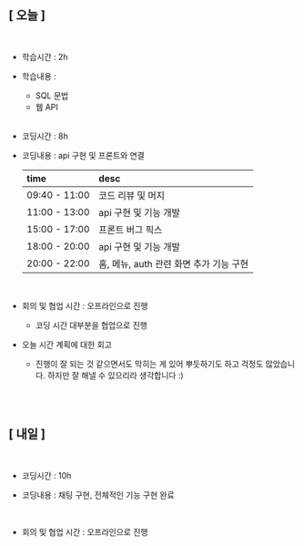 ## [ 오늘 ]

<br/>

- 학습시간 : 2h
- 학습내용 :

  - SQL 문법
  - 웹 API

  <br/>

- 코딩시간 : 8h
- 코딩내용 : api 구현 및 프론트와 연결

  | time          | desc                                    |
  | :------------ | :-------------------------------------- |
  | 09:40 - 11:00 | 코드 리뷰 및 머지                       |
  | 11:00 - 13:00 | api 구현 및 기능 개발                   |
  | 15:00 - 17:00 | 프론트 버그 픽스                        |
  | 18:00 - 20:00 | api 구현 및 기능 개발                   |
  | 20:00 - 22:00 | 홈, 메뉴, auth 관련 화면 추가 기능 구현 |

  <br/>

- 회의 및 협업 시간 : 오프라인으로 진행

  - 코딩 시간 대부분을 협업으로 진행

- 오늘 시간 계획에 대한 회고

  - 진행이 잘 되는 것 같으면서도 막히는 게 있어 뿌듯하기도 하고 걱정도 많았습니다. 하지만 잘 해낼 수 있으리라 생각합니다 :)

  <br/>

<br/>

## [ 내일 ]

<br/>

- 코딩시간 : 10h

- 코딩내용 : 채팅 구현, 전체적인 기능 구현 완료

    <br/>

- 회의 및 협업 시간 : 오프라인으로 진행
